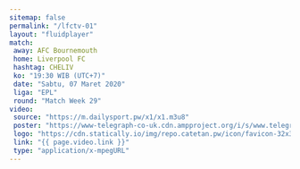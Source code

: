 ```yaml
---
sitemap: false
permalink: "/lfctv-01"
layout: "fluidplayer"
match:
 away: AFC Bournemouth
 home: Liverpool FC
 hashtag: CHELIV
 ko: "19:30 WIB (UTC+7)"
 date: "Sabtu, 07 Maret 2020"
 liga: "EPL"
 round: "Match Week 29"
video:
 source: "https://m.dailysport.pw/x1/x1.m3u8"
 poster: "https://www-telegraph-co-uk.cdn.ampproject.org/i/s/www.telegraph.co.uk/content/dam/football/2016/05/26/98693464-FACup-general-SPORT_trans%2B%2BXgrBd0P19THPvf9738yRPRHCVrXnCP57tPVqjlNJOOo.jpg"
 logo: "https://cdn.statically.io/img/repo.catetan.pw/icon/favicon-32x32.png"
 link: "{{ page.video.link }}"
 type: "application/x-mpegURL"
---
```

<!-- view-source:https://www.streamsports.in/2020/03/liverpool-vs-bournemouth-preview-and.html -->
